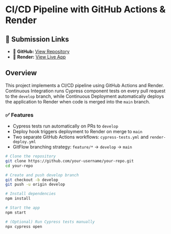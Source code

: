 # CI/CD Pipeline with GitHub Actions & Render

## 🔗 Submission Links

- 🧠 **GitHub:** [View Repository](https://github.com/PHTMGatt/20-CI-CD-GitHub-Actions)
- 🚀 **Render:** [View Live App](https://two0-ci-cd-github-actions-zubp.onrender.com)

## Overview

This project implements a CI/CD pipeline using GitHub Actions and Render. Continuous Integration runs Cypress component tests on every pull request to the `develop` branch, while Continuous Deployment automatically deploys the application to Render when code is merged into the `main` branch.

### ✅ Features

- Cypress tests run automatically on PRs to `develop`
- Deploy hook triggers deployment to Render on merge to `main`
- Two separate GitHub Actions workflows: `cypress-tests.yml` and `render-deploy.yml`
- GitFlow branching strategy: `feature/*` → `develop` → `main`

```bash
# Clone the repository
git clone https://github.com/your-username/your-repo.git
cd your-repo

# Create and push develop branch
git checkout -b develop
git push -u origin develop

# Install dependencies
npm install

# Start the app
npm start

# (Optional) Run Cypress tests manually
npx cypress open
